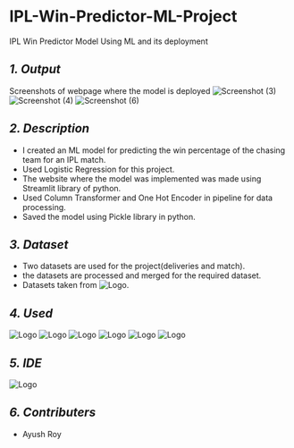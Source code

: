 # **IPL-Win-Predictor-ML-Project**
IPL Win Predictor Model Using ML and its deployment
## *1. Output*
Screenshots of webpage where the model is deployed
![Screenshot (3)](https://user-images.githubusercontent.com/94052139/141647686-61aeace2-68b4-4944-90f6-f4f32a6917fb.png)
![Screenshot (4)](https://user-images.githubusercontent.com/94052139/141647689-7fb2db5a-c2a5-4bbe-87e6-436839df79ff.png)
![Screenshot (6)](https://user-images.githubusercontent.com/94052139/142875601-13fb730d-e21b-4e6b-a91f-c0cd47bdfd8a.png)
## *2. Description*
  - I created an ML model for predicting the win percentage of the chasing team for an IPL match.<br/> 
  - Used Logistic Regression for this project.<br/>
  - The website where the model was implemented was made using Streamlit library of python.<br/>
  - Used Column Transformer and One Hot Encoder in pipeline for data processing.<br/>
  - Saved the model using Pickle library in python.<br/>
 ## *3. Dataset*
  - Two datasets are used for the project(deliveries and match).<br/>
  - the datasets are processed and merged for the required dataset.<br/>
  - Datasets taken from ![Logo](https://img.shields.io/badge/Kaggle-20BEFF?style=for-the-badge&logo=Kaggle&logoColor=white).<br/>
 ## *4. Used*
 ![Logo](https://img.shields.io/badge/Python-FFD43B?style=for-the-badge&logo=python&logoColor=darkgreen)
 ![Logo](https://img.shields.io/badge/Pandas-2C2D72?style=for-the-badge&logo=pandas&logoColor=white)
 ![Logo](https://img.shields.io/badge/Numpy-777BB4?style=for-the-badge&logo=numpy&logoColor=white)
 ![Logo](https://img.shields.io/badge/Jupyter-F37626.svg?&style=for-the-badge&logo=Jupyter&logoColor=white)
 ![Logo](https://img.shields.io/badge/SciPy-654FF0?style=for-the-badge&logo=SciPy&logoColor=white)
 ![Logo](https://img.shields.io/badge/Streamlit-FF4B4B?style=for-the-badge&logo=Streamlit&logoColor=white)
 ## *5. IDE*
 ![Logo](https://img.shields.io/badge/Visual_Studio-5C2D91?style=for-the-badge&logo=visual%20studio&logoColor=white)
 ## *6. Contributers*
  - Ayush Roy<br/>

